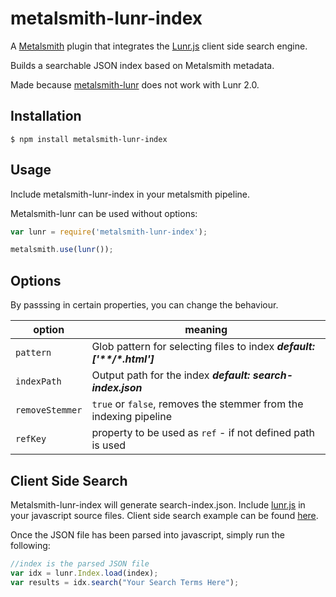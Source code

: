 # metalsmith-lunr-index

A [Metalsmith](https://github.com/segmentio/metalsmith) plugin that integrates the [Lunr.js](http://lunrjs.com/) client side search engine.

Builds a searchable JSON index based on Metalsmith metadata.

Made because [metalsmith-lunr](https://github.com/CMClay/metalsmith-lunr) does not work with Lunr 2.0.

## Installation

    $ npm install metalsmith-lunr-index

## Usage
Include metalsmith-lunr-index in your metalsmith pipeline.

Metalsmith-lunr can be used without options:

```js
var lunr = require('metalsmith-lunr-index');

metalsmith.use(lunr());

```

## Options
By passsing in certain properties, you can change the behaviour.

| option         | meaning           |
| -------------- | ----------------- |
| `pattern`      | Glob pattern for selecting files to index ***default: ['\*\*/\*.html']*** |
| `indexPath`    | Output path for the index ***default: search-index.json***  |
| `removeStemmer`| `true` or `false`, removes the stemmer from the indexing pipeline   |
| `refKey`       | property to be used as `ref` - if not defined path is used    |

## Client Side Search

Metalsmith-lunr-index will generate search-index.json. Include [lunr.js](https://raw.githubusercontent.com/olivernn/lunr.js/master/lunr.min.js) in your javascript source files. Client side search example can be found [here](http://lunrjs.com/example/).

Once the JSON file has been parsed into javascript, simply run the following:
```js
//index is the parsed JSON file
var idx = lunr.Index.load(index);
var results = idx.search("Your Search Terms Here");
```
